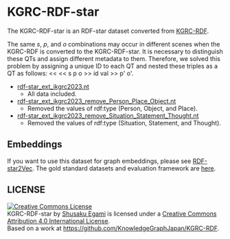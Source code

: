 # KGRC-RDF-star
The KGRC-RDF-star is an RDF-star dataset converted from [KGRC-RDF](https://github.com/KnowledgeGraphJapan/KGRC-RDF/tree/ikgrc2023).

 The same <i>s</i>, <i>p</i>, and <i>o</i> combinations may occur in different scenes when the KGRC-RDF is converted to the KGRC-RDF-star. It is necessary to distinguish these QTs and assign different metadata to them. Therefore, we solved this problem by assigning a unique ID to each QT and nested these triples as a QT as follows: &lt;&lt; &lt;&lt; s p o &gt;&gt; id val &gt;&gt; p' o'.
- [rdf-star_ext_ikgrc2023.nt](./rdf-star_ext_ikgrc2023.nt)
    - All data included.
- [rdf-star_ext_ikgrc2023_remove_Person_Place_Object.nt](./rdf-star_ext_ikgrc2023_remove_Person_Place_Object.nt)
    - Removed the values of rdf:type (Person, Object, and Place).
- [rdf-star_ext_ikgrc2023_remove_Situation_Statement_Thought.nt](./rdf-star_ext_ikgrc2023_remove_Situation_Statement_Thought.nt)
    - Removed the values of rdf:type (Situation, Statement, and Thought).

## Embeddings
If you want to use this dataset for graph embeddings, please see [RDF-star2Vec](https://github.com/aistairc/RDF-star2Vec).
The gold standard datasets and evaluation framework are [here](https://github.com/aistairc/GEval-forKGRC-RDF-star).


## LICENSE
<a rel="license" href="http://creativecommons.org/licenses/by/4.0/"><img alt="Creative Commons License" style="border-width:0" src="https://i.creativecommons.org/l/by/4.0/88x31.png" /></a><br /><span xmlns:dct="http://purl.org/dc/terms/" href="http://purl.org/dc/dcmitype/Dataset" property="dct:title" rel="dct:type">KGRC-RDF-star</span> by <a xmlns:cc="http://creativecommons.org/ns#" href="https://github.com/aistairc/KGRC-RDF-star" property="cc:attributionName" rel="cc:attributionURL">Shusaku Egami</a> is licensed under a <a rel="license" href="http://creativecommons.org/licenses/by/4.0/">Creative Commons Attribution 4.0 International License</a>.<br />Based on a work at <a xmlns:dct="http://purl.org/dc/terms/" href="https://github.com/KnowledgeGraphJapan/KGRC-RDF" rel="dct:source">https://github.com/KnowledgeGraphJapan/KGRC-RDF</a>.
